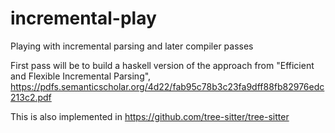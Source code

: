 # incremental-play

Playing with incremental parsing and later compiler passes

First pass will be to build a haskell version of the approach from "Efficient
and Flexible Incremental Parsing",
https://pdfs.semanticscholar.org/4d22/fab95c78b3c23fa9dff88fb82976edc213c2.pdf

This is also implemented in https://github.com/tree-sitter/tree-sitter

